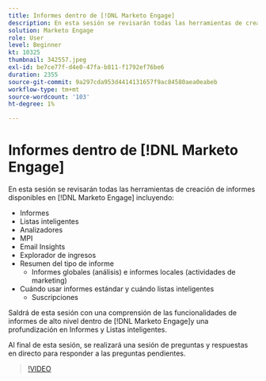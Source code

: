 ```yaml
---
title: Informes dentro de [!DNL Marketo Engage]
description: En esta sesión se revisarán todas las herramientas de creación de informes disponibles en [!DNL Marketo Engage] incluyendo Informes Analizadores de listas inteligentes Información de correo electrónico MPI
solution: Marketo Engage
role: User
level: Beginner
kt: 10325
thumbnail: 342557.jpeg
exl-id: be7ce77f-d4e0-47fa-b811-f1792ef76be6
duration: 2355
source-git-commit: 9a297cda953d4414131657f9ac84580aea0eabeb
workflow-type: tm+mt
source-wordcount: '103'
ht-degree: 1%

---
```


# Informes dentro de [!DNL Marketo Engage]

En esta sesión se revisarán todas las herramientas de creación de informes disponibles en [!DNL Marketo Engage] incluyendo:

* Informes
* Listas inteligentes
* Analizadores
* MPI
* Email Insights
* Explorador de ingresos
* Resumen del tipo de informe
   * Informes globales (análisis) e informes locales (actividades de marketing)
* Cuándo usar informes estándar y cuándo listas inteligentes
   * Suscripciones

Saldrá de esta sesión con una comprensión de las funcionalidades de informes de alto nivel dentro de [!DNL Marketo Engage]y una profundización en Informes y Listas inteligentes.

Al final de esta sesión, se realizará una sesión de preguntas y respuestas en directo para responder a las preguntas pendientes.

>[!VIDEO](https://video.tv.adobe.com/v/342557/?quality=12&learn=on)

